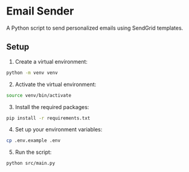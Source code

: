 # Email Sender

A Python script to send personalized emails using SendGrid templates.

## Setup

1. Create a virtual environment:

```bash
python -m venv venv
```

2. Activate the virtual environment:

```bash
source venv/bin/activate
```


3. Install the required packages:

```bash
pip install -r requirements.txt
```

4. Set up your environment variables:

```bash
cp .env.example .env
```

5. Run the script:

```bash
python src/main.py
```
    